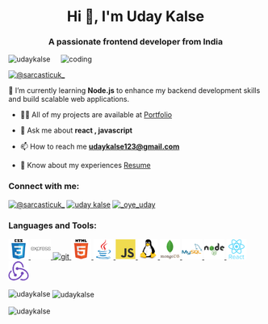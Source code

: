 
<h1 align="center">Hi 👋, I'm Uday Kalse</h1>
<h3 align="center">A passionate frontend developer from India</h3>
<img src="https://imgs.search.brave.com/3n8dZUtS2_gQY5c542S9L_V6Jf_CkBuhmEpbROh5JeU/rs:fit:860:0:0/g:ce/aHR0cHM6Ly9naWZk/Yi5jb20vaW1hZ2Vz/L2hpZ2gvYW5pbWF0/ZWQtcHJvZ3JhbW1l/ci1ndXktY29kaW5n/LTc5MGEwYnM4ZTh0/aHBpc2cuZ2lm.gif" alt="coding" align="right" width="400" >

<p align="left"> <img src="https://komarev.com/ghpvc/?username=udaykalse&label=Profile%20views&color=0e75b6&style=flat" alt="udaykalse" /> </p>

<p align="left"> <a href="https://twitter.com/@sarcasticuk_" target="blank"><img src="https://img.shields.io/twitter/follow/@sarcasticuk_?logo=twitter&style=for-the-badge" alt="@sarcasticuk_" /></a> </p>


🌱 I’m currently learning **Node.js** to enhance my backend development skills and build scalable web applications.

- 👨‍💻 All of my projects are available at [Portfolio](https://uday-portfolio-weld.vercel.app/)

- 💬 Ask me about **react , javascript**

- 📫 How to reach me **udaykalse123@gmail.com**

- 📄 Know about my experiences [Resume](https://drive.google.com/file/d/1iLZXHt40qX-csRcm-m_ezZua9PeR9P-x/view?usp=sharing)

<h3 align="left">Connect with me:</h3>
<p align="left">
<a href="https://twitter.com/@sarcasticuk_" target="blank"><img align="center" src="https://raw.githubusercontent.com/rahuldkjain/github-profile-readme-generator/master/src/images/icons/Social/twitter.svg" alt="@sarcasticuk_" height="30" width="40" /></a>
<a href="https://linkedin.com/in/uday-kalse" target="blank"><img align="center" src="https://raw.githubusercontent.com/rahuldkjain/github-profile-readme-generator/master/src/images/icons/Social/linked-in-alt.svg" alt="uday kalse" height="30" width="40" /></a>
<a href="https://instagram.com/_oye_uday" target="blank"><img align="center" src="https://raw.githubusercontent.com/rahuldkjain/github-profile-readme-generator/master/src/images/icons/Social/instagram.svg" alt="_oye_uday" height="30" width="40" /></a>
</p>

<h3 align="left">Languages and Tools:</h3>
<p align="left"> <a href="https://www.w3schools.com/css/" target="_blank" rel="noreferrer"> <img src="https://raw.githubusercontent.com/devicons/devicon/master/icons/css3/css3-original-wordmark.svg" alt="css3" width="40" height="40"/> </a> <a href="https://expressjs.com" target="_blank" rel="noreferrer"> <img src="https://raw.githubusercontent.com/devicons/devicon/master/icons/express/express-original-wordmark.svg" alt="express" width="40" height="40"/> </a> <a href="https://git-scm.com/" target="_blank" rel="noreferrer"> <img src="https://www.vectorlogo.zone/logos/git-scm/git-scm-icon.svg" alt="git" width="40" height="40"/> </a> <a href="https://www.w3.org/html/" target="_blank" rel="noreferrer"> <img src="https://raw.githubusercontent.com/devicons/devicon/master/icons/html5/html5-original-wordmark.svg" alt="html5" width="40" height="40"/> </a> <a href="https://www.java.com" target="_blank" rel="noreferrer"> <img src="https://raw.githubusercontent.com/devicons/devicon/master/icons/java/java-original.svg" alt="java" width="40" height="40"/> </a> <a href="https://developer.mozilla.org/en-US/docs/Web/JavaScript" target="_blank" rel="noreferrer"> <img src="https://raw.githubusercontent.com/devicons/devicon/master/icons/javascript/javascript-original.svg" alt="javascript" width="40" height="40"/> </a> <a href="https://www.linux.org/" target="_blank" rel="noreferrer"> <img src="https://raw.githubusercontent.com/devicons/devicon/master/icons/linux/linux-original.svg" alt="linux" width="40" height="40"/> </a> <a href="https://www.mongodb.com/" target="_blank" rel="noreferrer"> <img src="https://raw.githubusercontent.com/devicons/devicon/master/icons/mongodb/mongodb-original-wordmark.svg" alt="mongodb" width="40" height="40"/> </a> <a href="https://www.mysql.com/" target="_blank" rel="noreferrer"> <img src="https://raw.githubusercontent.com/devicons/devicon/master/icons/mysql/mysql-original-wordmark.svg" alt="mysql" width="40" height="40"/> </a> <a href="https://nodejs.org" target="_blank" rel="noreferrer"> <img src="https://raw.githubusercontent.com/devicons/devicon/master/icons/nodejs/nodejs-original-wordmark.svg" alt="nodejs" width="40" height="40"/> </a> <a href="https://reactjs.org/" target="_blank" rel="noreferrer"> <img src="https://raw.githubusercontent.com/devicons/devicon/master/icons/react/react-original-wordmark.svg" alt="react" width="40" height="40"/> </a> <a href="https://redux.js.org" target="_blank" rel="noreferrer"> <img src="https://raw.githubusercontent.com/devicons/devicon/master/icons/redux/redux-original.svg" alt="redux" width="40" height="40"/> </a> </p>




<p><img align="left" src="https://github-readme-stats.vercel.app/api/top-langs?username=udaykalse&show_icons=true&locale=en&layout=compact" alt="udaykalse" /></p>

<p>&nbsp;<img align="center" src="https://github-readme-stats.vercel.app/api?username=udaykalse&show_icons=true&locale=en" alt="udaykalse" /></p>

<p><img align="center" src="https://github-readme-streak-stats.herokuapp.com/?user=udaykalse&" alt="udaykalse" /></p>

